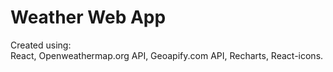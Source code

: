 # Weather Web App 

Created using: </br>
React, 
Openweathermap.org API, 
Geoapify.com API, 
Recharts, 
React-icons.
